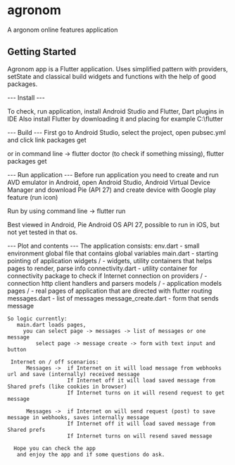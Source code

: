 # agronom

A argonom online features application

## Getting Started

Agronom app is a Flutter application.
Uses simplified pattern with providers, setState and classical build widgets and functions with the help
of good packages.

 --- Install ---
 
 To check, run application, install Android Studio and Flutter, Dart plugins in IDE
 Also install Flutter by downloading it and placing for example C:\flutter
 
 --- Build --- 
 First go to Android Studio, select the project, open pubsec.yml and click link packages get
 
 or in command line  ->  flutter doctor (to check if something missing), flutter packages get
 
 --- Run application ---
 Before run application you need to create and run AVD emulator in Android, open Android Studio, Android Virtual Device Manager
   and download Pie (API 27) and create device with Google play feature (run icon)  
   
 Run by using command line -> flutter run
 
 Best viewed in Android, Pie Android OS API 27, possible to run in iOS, but not yet tested in that os.
 
 --- Plot and contents --- 
 The application consists: 
    env.dart - small environment global file that contains global variables
    main.dart - starting pointing of application
   	widgets / - widgets, utility containers that helps pages to render, parse info
	   connectivity.dart - utility container for connectivity package to check if Internet connection on
	providers / - connection http client handlers and parsers
	models / - application models 
	pages / - real pages of application that are directed with flutter routing 
	  messages.dart - list of messages
	  message_create.dart - form that sends message
	  
	So logic currently: 
       main.dart loads pages, 
	     you can select page -> messages -> list of messages or one message 
		     select page -> message create -> form with text input and button
			 
	 Internet on / off scenarios: 
          Messages ->  if Internet on it will load message from webhooks url and save (internally) received message 
                       If Internet off it will load saved message from Shared prefs	(like cookies in browser)	 
					   If Internet turns on it will resend request to get message 
					   
		  Messages ->  if Internet on will send request (post) to save message in webhooks, saves internally message 
                       If Internet off it will load saved message from Shared prefs 
					   If Internet turns on will resend saved message
					   			   
	  Hope you can check the app 
	   and enjoy the app and if some questions do ask.
	   
   
